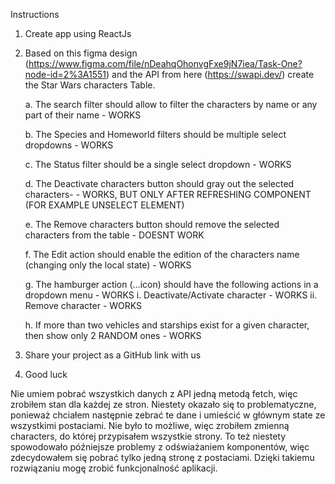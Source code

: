Instructions
1. Create app using ReactJs

2. Based on this figma design (https://www.figma.com/file/nDeahqOhonvgFxe9jN7iea/Task-One?node-id=2%3A1551) and the API from here (https://swapi.dev/) create the Star Wars characters Table.

	a. The search filter should allow to filter the characters by name or any part of their name - WORKS

	b. The Species and Homeworld filters should be multiple select dropdowns - WORKS
	
	c. The Status filter should be a single select dropdown - WORKS
	
	d. The Deactivate characters button should gray out the selected characters- - WORKS, BUT ONLY AFTER REFRESHING COMPONENT (FOR EXAMPLE UNSELECT ELEMENT)
	
	e. The Remove characters button should remove the selected characters from the table - DOESNT WORK

	f. The Edit action should enable the edition of the characters name (changing only the local state) - WORKS
	
	g. The hamburger action (…icon) should have the following actions in a dropdown menu - WORKS
		i.	Deactivate/Activate character - WORKS
		ii.	Remove character - WORKS
		
	h. If more than two vehicles and starships exist for a given character, then show only 2 RANDOM ones - WORKS	

3. Share your project as a GitHub link with us
4. Good luck

Nie umiem pobrać wszystkich danych z API jedną metodą fetch, więc zrobiłem stan dla każdej ze stron. Niestety okazało się to problematyczne, ponieważ chciałem następnie zebrać te dane i umieścić w głównym state ze wszystkimi postaciami. Nie było to możliwe, więc zrobiłem zmienną characters, do której przypisałem wszystkie strony. To też niestety spowodowało późniejsze problemy z odświażaniem komponentów, więc zdecydowałem się pobrać tylko jedną stronę z postaciami. Dzięki takiemu rozwiązaniu mogę zrobić funkcjonalność aplikacji.
